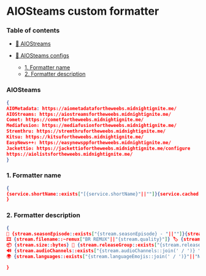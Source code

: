 # AIOSteams custom formatter

### Table of contents

* [🦊 AIOStreams](#-aiosteams)

* [🦅 AIOSteams configs](#-aiosteams-configs)
    * [1. Formatter name](#1-formatter-name)
    * [2. Formatter description](#2-formatter-description)
   
### AIOSteams
```json
{
AIOMetadata: https://aiometadatafortheweebs.midnightignite.me/
AIOStreams: https://aiostreamsfortheweebs.midnightignite.me/
Comet: https://cometfortheweebs.midnightignite.me/
Mediafusion: https://mediafusionfortheweebs.midnightignite.me/
Stremthru: https://stremthrufortheweebs.midnightignite.me/
Kitsu: https://kitsufortheweebs.midnightignite.me/
EasyNews++: https://easynewsppfortheweebs.midnightignite.me/
Jackettio: https://jackettiofortheweebs.midnightignite.me/configure
https://aiolistsfortheweebs.midnightignite.me/
}
```

### 1. Formatter name
```json
{
{service.shortName::exists["[{service.shortName}"||""]}{service.cached::istrue["⚡]"||""]}{service.cached::isfalse["⏳]"||""]} {addon.name} {stream.resolution} 
}
```

### 2. Formatter description
```json
{
📁 {stream.seasonEpisode::exists["{stream.seasonEpisode} - "||""]}{stream.filename::~COMPLETE["FULL - "||""]}{stream.title}{stream.year::exists[" ({stream.year})"||""]}
🎞️ {stream.filename::~remux["BR REMUX"||"{stream.quality}"]} 🏷️ {stream.visualTags::exists["{stream.visualTags}"||"{stream.encode}"]}
📦 {stream.size::bytes} 📡 {stream.releaseGroup::exists["{stream.releaseGroup} - "||""]}{stream.indexer::exists["{stream.indexer}"||"RD"]}
🔊 {stream.audioChannels::exists["{stream.audioChannels::join(' / ')} "||""]}{stream.audioTags::exists["{stream.audioTags::join(' / ')}"||"Unknown"]}
🌍 {stream.languages::exists["{stream.languageEmojis::join(' / ')}"||"Native"]}

}
```
